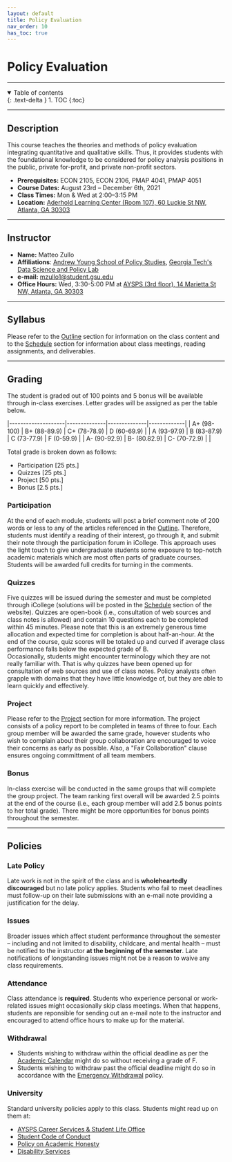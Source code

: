 ```yaml
---
layout: default
title: Policy Evaluation
nav_order: 10
has_toc: true
---
```


# Policy Evaluation

---


<details open markdown="block">
  <summary>
    Table of contents
  </summary>
  {: .text-delta }
1. TOC
{:toc}
</details>

---

## Description

This course teaches the theories and methods of policy evaluation integrating quantitative and qualitative skills. Thus, it provides students with the foundational knowledge to be considered for policy analysis positions in the public, private for-profit, and private non-profit sectors.

- **Prerequisites:** ECON 2105, ECON 2106, PMAP 4041, PMAP 4051
- **Course Dates:** August 23rd – December 6th, 2021
- **Class Times:** Mon & Wed at 2:00–3:15 PM
- **Location:** [Aderhold Learning Center (Room 107), 60 Luckie St NW, Atlanta, GA 30303](https://www.google.com/maps/place/Aderhold+Learning+Center/@33.7564192,-84.391006,17z/data=!3m1!4b1!4m5!3m4!1s0x88f503871aed7f0b:0x7739c4923f8b8ca0!8m2!3d33.7564068!4d-84.3888237)

---

## Instructor

- **Name:** Matteo Zullo
- **Affiliations**: [Andrew Young School of Policy Studies](https://aysps.gsu.edu/phd-student/zullo-matteo/), [Georgia Tech's Data Science and Policy Lab](https://datasciencepolicy.gatech.edu/team/)
- **e-mail:** mzullo1@student.gsu.edu
- **Office Hours:** Wed, 3:30-5:00 PM at [AYSPS (3rd floor), 14 Marietta St NW, Atlanta, GA 30303](https://www.google.com/maps/place/Georgia+State+University-Andrew+Young+School+of+Policy+Studies/@33.7544008,-84.3922993,17z/data=!3m1!4b1!4m5!3m4!1s0x88f5038613efe1b9:0x910c3981f9a5cf85!8m2!3d33.7543964!4d-84.3901053)

---

## Syllabus

Please refer to the [Outline](/outline.md) section for information on the class content and to the [Schedule](/schedule.md) section for information about class meetings, reading assignments, and deliverables.

---

## Grading

The student is graded out of 100 points and 5 bonus will be available through in-class exercises. Letter grades will be assigned as per the table below.

|--------------------|--------------|--------------|-------------|
| A+ (98-100)        | B+ (88-89.9) | C+ (78-78.9) | D (60-69.9) |
| A (93-97.9)        | B (83-87.9)  | C (73-77.9)  | F (0-59.9)  |
| A- (90-92.9)       | B- (80.82.9) | C- (70-72.9) |             |


Total grade is broken down as follows:

* Participation [25 pts.]
* Quizzes [25 pts.]
* Project [50 pts.]
* Bonus [2.5 pts.]

### Participation
At the end of each module, students will post a brief comment note of 200 words or less to any of the articles referenced in the [Outline](/outline.md). Therefore, students must identify a reading of their interest, go through it, and submit their note through the participation forum in iCollege. This approach uses the light touch to give undergraduate students some exposure to top-notch academic materials which are most often parts of graduate courses. Students will be awarded full credits for turning in the comments.

### Quizzes
Five quizzes will be issued during the semester and must be completed through iCollege (solutions will be posted in the [Schedule](/schedule.md) section of the website). Quizzes are open-book (i.e., consultation of web sources and class notes is allowed) and contain 10 questions each to be completed within 45 minutes. Please note that this is an extremely generous time allocation and expected time for completion is about half-an-hour. At the end of the course, quiz scores will be totaled up and curved if average class performance falls below the expected grade of B.<br>
Occasionally, students might encounter terminology which they are not really familiar with. That is why quizzes have been opened up for consultation of web sources and use of class notes. Policy analysts often grapple with domains that they have little knowledge of, but they are able to learn quickly and effectively.

### Project
Please refer to the [Project](/project.md) section for more information. The project consists of a policy report to be completed in teams of three to four. Each group member will be awarded the same grade, however students who wish to complain about their group collaboration are encouraged to voice their concerns as early as possible. Also, a "Fair Collaboration" clause ensures ongoing committment of all team members.

### Bonus
In-class exercise will be conducted in the same groups that will complete the group project. The team ranking first overall will be awarded 2.5 points at the end of the course (i.e., each group member will add 2.5 bonus points to her total grade). There might be more opportunities for bonus points throughout the semester.

---

## Policies

### Late Policy
Late work is not in the spirit of the class and is **wholeheartedly discouraged** but no late policy applies. Students who fail to meet deadlines must follow-up on their late submissions with an e-mail note providing a justification for the delay.

### Issues
Broader issues which affect student performance throughout the semester – including and not limited to disability, childcare, and mental health – must be notified to the instructor **at the beginning of the semester**. Late notifications of longstanding issues might not be a reason to waive any class requirements.

### Attendance
Class attendance is **required**. Students who experience personal or work-related issues might occasionally skip class meetings. When that happens, students are reponsible for sending out an e-mail note to the instructor and encouraged to attend office hours to make up for the material.

### Withdrawal
- Students wishing to withdraw within the official deadline as per the [Academic Calendar](https://registrar.gsu.edu/registration/semester-calendars-exam-schedules/#fall-2021) might do so without receiving a grade of F.
- Students wishing to withdraw past the official deadline might do so in accordance with the [Emergency Withdrawal](https://deanofstudents.gsu.edu/student-assistance/emergency-withdrawal/) policy.

### University
Standard university policies apply to this class. Students might read up on them at:

- [AYSPS Career Services & Student Life Office](https://career.aysps.gsu.edu)
- [Student Code of Conduct](https://codeofconduct.gsu.edu)
- [Policy on Academic Honesty](https://deanofstudents.gsu.edu/student-conductpolicy-on-academic-honesty/)
- [Disability Services](https://access.gsu.edu)
